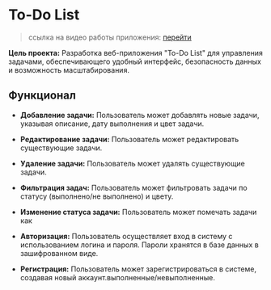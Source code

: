 # To-Do List 
>ссылка на видео работы приложения: [перейти]

**Цель проекта:** Разработка веб-приложения "To-Do List" для управления задачами, обеспечивающего удобный интерфейс, безопасность данных и возможность масштабирования.



## Функционал

- **Добавление задачи:** Пользователь может добавлять новые задачи, указывая описание, дату выполнения и цвет задачи.
- **Редактирование задачи:** Пользователь может редактировать существующие задачи.
- **Удаление задачи:** Пользователь может удалять существующие задачи.
- **Фильтрация задач:** Пользователь может фильтровать задачи по статусу (выполнено/не выполнено) и цвету.
- **Изменение статуса задачи:** Пользователь может помечать задачи как
- **Авторизация:** Пользователь осуществляет вход в систему с использованием логина и пароля. Пароли хранятся в базе данных в зашифрованном виде.
- **Регистрация:** Пользователь может зарегистрироваться в системе, создавая новый аккаунт.выполненные/невыполненные.


   [перейти]: <https://drive.google.com/file/d/1K_jNLRbazD3j66g_nqvFRI5vlj0ZC-3p/view?usp=sharing>
   
